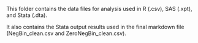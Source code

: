 This folder contains the data files for analysis used in R (.csv), SAS (.xpt), and Stata (.dta). 

It also contains the Stata output results used in the final markdown file (NegBin_clean.csv and ZeroNegBin_clean.csv).
